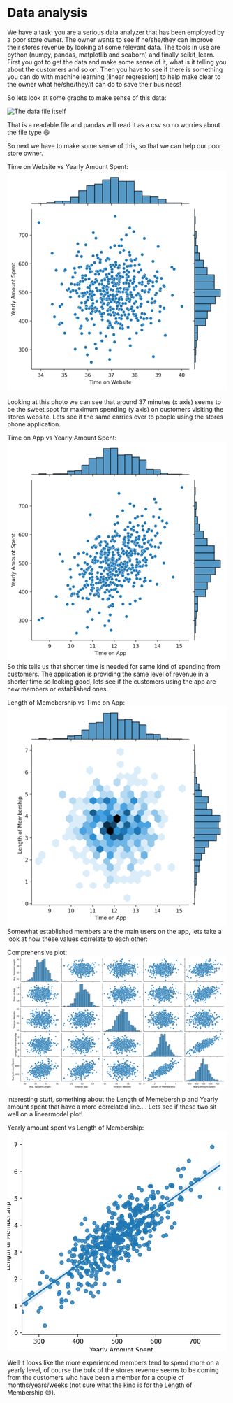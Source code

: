 # Data analysis
We have a task: you are a serious data analyzer that has been employed by a poor store owner. The owner wants to see if he/she/they can improve their stores revenue by looking at some relevant data. The tools in use are python (numpy, pandas, matplotlib and seaborn) and finally scikit_learn. First you got to get the data and make some sense of it, what is it telling you about the customers and so on. Then you have to see if there is something you can do with machine learning (linear regression) to help make clear to the owner what he/she/they/it can do to save their business!

So lets look at some graphs to make sense of this data:

![The data file itself](https://github.com/viltsu123/basic_python_practice/blob/master/data_analysis_learning/analysing%20data%20for%20modelling/Ecommerce%20Customers)

That is a readable file and pandas will read it as a csv so no worries about the file type :smile:

So next we have to make some sense of this, so that we can help our poor store owner.

Time on Website vs Yearly Amount Spent:
![The photo would go here](https://github.com/viltsu123/basic_python_practice/blob/master/data_analysis_learning/analysing%20data%20for%20modelling/TimeWbVsSpent.png)

Looking at this photo we can see that around 37 minutes (x axis) seems to be the sweet spot for maximum spending (y axis) on customers visiting the stores website. Lets see if the same carries over to people using the stores phone application.

Time on App vs Yearly Amount Spent:
![The photo here please](https://github.com/viltsu123/basic_python_practice/blob/master/data_analysis_learning/analysing%20data%20for%20modelling/AppvsSpending.png)
So this tells us that shorter time is needed for same kind of spending from customers. The application is providing the same level of revenue in a shorter time so looking good, lets see if the customers using the app are new members or established ones.

Length of Memebership vs Time on App:
![Photo please](https://github.com/viltsu123/basic_python_practice/blob/master/data_analysis_learning/analysing%20data%20for%20modelling/MembersVsApp.png)
Somewhat established members are the main users on the app, lets take a look at how these values correlate to each other:

Comprehensive plot:
![Photo would be nice](https://github.com/viltsu123/basic_python_practice/blob/master/data_analysis_learning/analysing%20data%20for%20modelling/pairplotWholeSet.png)

interesting stuff, something about the Length of Memebership and Yearly amount spent that have a more correlated line.... Lets see if these two sit well on a linearmodel plot!

Yearly amount spent vs Length of Membership:
![Wheres the photo](https://github.com/viltsu123/basic_python_practice/blob/master/data_analysis_learning/analysing%20data%20for%20modelling/linearplot.png)

Well it looks like the more experienced members tend to spend more on a yearly level, of course the bulk of the stores revenue seems to be coming from the customers who have been a member for a couple of months/years/weeks (not sure what the kind is for the Length of Membership :smile:).
